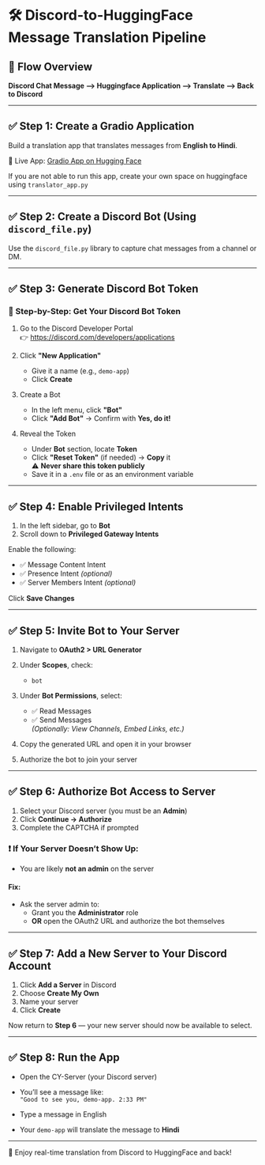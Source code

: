# 🛠️ Discord-to-HuggingFace Message Translation Pipeline

## 🔁 Flow Overview

**Discord Chat Message —> Huggingface Application —> Translate —> Back to Discord**

---

## ✅ Step 1: Create a Gradio Application

Build a translation app that translates messages from **English to Hindi**.

🔗 Live App: [Gradio App on Hugging Face](https://huggingface.co/spaces/cloudyuga/msg-translation-app/)

If you are not able to run this app, create your own space on huggingface using `translator_app.py`

---

## ✅ Step 2: Create a Discord Bot (Using `discord_file.py`)

Use the `discord_file.py` library to capture chat messages from a channel or DM.

---

## ✅ Step 3: Generate Discord Bot Token

### 🧩 Step-by-Step: Get Your Discord Bot Token

1. Go to the Discord Developer Portal  
   👉 https://discord.com/developers/applications

2. Click **"New Application"**  
   - Give it a name (e.g., `demo-app`)  
   - Click **Create**

3. Create a Bot  
   - In the left menu, click **"Bot"**  
   - Click **"Add Bot"** → Confirm with **Yes, do it!**

4. Reveal the Token  
   - Under **Bot** section, locate **Token**  
   - Click **"Reset Token"** (if needed) → **Copy** it  
   ⚠️ **Never share this token publicly**  
   - Save it in a `.env` file or as an environment variable

---

## ✅ Step 4: Enable Privileged Intents

1. In the left sidebar, go to **Bot**  
2. Scroll down to **Privileged Gateway Intents**

Enable the following:
- ✅ Message Content Intent  
- ✅ Presence Intent *(optional)*  
- ✅ Server Members Intent *(optional)*

Click **Save Changes**

---

## ✅ Step 5: Invite Bot to Your Server

1. Navigate to **OAuth2 > URL Generator**
2. Under **Scopes**, check:
   - `bot`
3. Under **Bot Permissions**, select:
   - ✅ Read Messages  
   - ✅ Send Messages  
   *(Optionally: View Channels, Embed Links, etc.)*

4. Copy the generated URL and open it in your browser  
5. Authorize the bot to join your server

---

## ✅ Step 6: Authorize Bot Access to Server

1. Select your Discord server (you must be an **Admin**)  
2. Click **Continue → Authorize**  
3. Complete the CAPTCHA if prompted

### ❗ If Your Server Doesn’t Show Up:
- You are likely **not an admin** on the server

#### Fix:
- Ask the server admin to:
  - Grant you the **Administrator** role  
  - **OR** open the OAuth2 URL and authorize the bot themselves

---

## ✅ Step 7: Add a New Server to Your Discord Account

1. Click **Add a Server** in Discord  
2. Choose **Create My Own**  
3. Name your server  
4. Click **Create**

Now return to **Step 6** — your new server should now be available to select.

---

## ✅ Step 8: Run the App

- Open the CY-Server (your Discord server)
- You’ll see a message like:  
  `"Good to see you, demo-app. 2:33 PM"`

- Type a message in English  
- Your `demo-app` will translate the message to **Hindi**

---

🧩 Enjoy real-time translation from Discord to HuggingFace and back!
